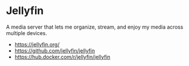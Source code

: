 # Jellyfin

A media server that lets me organize, stream, and enjoy my media across multiple devices.

- https://jellyfin.org/
- https://github.com/jellyfin/jellyfin
- https://hub.docker.com/r/jellyfin/jellyfin
